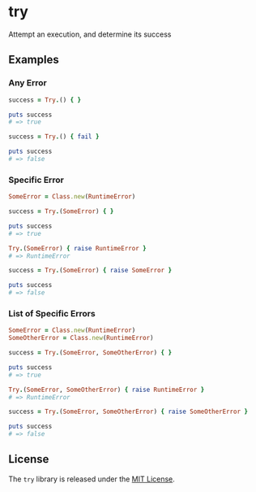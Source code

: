 # try

Attempt an execution, and determine its success

## Examples

### Any Error

``` ruby
success = Try.() { }

puts success
# => true

success = Try.() { fail }

puts success
# => false
```

### Specific Error

``` ruby
SomeError = Class.new(RuntimeError)

success = Try.(SomeError) { }

puts success
# => true

Try.(SomeError) { raise RuntimeError }
# => RuntimeError

success = Try.(SomeError) { raise SomeError }

puts success
# => false
```

### List of Specific Errors

``` ruby
SomeError = Class.new(RuntimeError)
SomeOtherError = Class.new(RuntimeError)

success = Try.(SomeError, SomeOtherError) { }

puts success
# => true

Try.(SomeError, SomeOtherError) { raise RuntimeError }
# => RuntimeError

success = Try.(SomeError, SomeOtherError) { raise SomeOtherError }

puts success
# => false
```

## License

The `try` library is released under the [MIT License](https://github.com/eventide-project/try/blob/master/MIT-License.txt).
